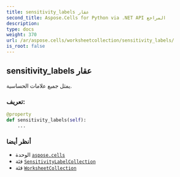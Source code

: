 ```yaml
---
title: sensitivity_labels عقار
second_title: Aspose.Cells for Python via .NET API المراجع
description:
type: docs
weight: 370
url: /ar/aspose.cells/worksheetcollection/sensitivity_labels/
is_root: false
---
```

##  sensitivity_labels عقار

يمثل جميع علامات الحساسية.
###  تعريف:
```python
@property
def sensitivity_labels(self):
    ...
```

###  أنظر أيضا
* الوحدة [`aspose.cells`](../../)
* فئة [`SensitivityLabelCollection`](/cells/python-net/ar/aspose.cells.metas/sensitivitylabelcollection)
* فئة [`WorksheetCollection`](/cells/python-net/ar/aspose.cells/worksheetcollection)
